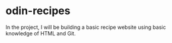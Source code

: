# odin-recipes
<!-- Written before project start -->
In the project, I will be building a basic recipe website using basic knowledge of HTML and Git.